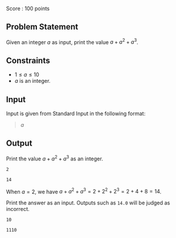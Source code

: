 Score : $100$ points

## Problem Statement

Given an integer $a$ as input, print the value $a + a^2 + a^3$.

## Constraints

- $1 \leq a \leq 10$
- $a$ is an integer.

## Input

Input is given from Standard Input in the following format:

> $a$

## Output

Print the value $a + a^2 + a^3$ as an integer.

```input1
2
```

```output1
14
```

When $a = 2$, we have $a + a^2 + a^3 = 2 + 2^2 + 2^3 = 2 + 4 + 8 = 14$.

Print the answer as an input. Outputs such as `14.0` will be judged as incorrect.

```input2
10
```

```output2
1110
```